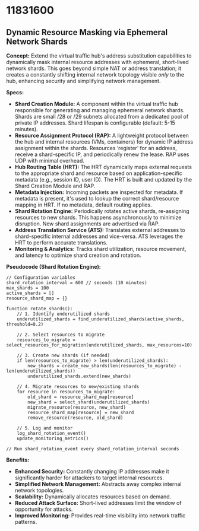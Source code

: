 # 11831600

## Dynamic Resource Masking via Ephemeral Network Shards

**Concept:** Extend the virtual traffic hub's address substitution capabilities to dynamically mask internal resource addresses with ephemeral, short-lived network shards. This goes beyond simple NAT or address translation; it creates a constantly shifting internal network topology visible *only* to the hub, enhancing security and simplifying network management.

**Specs:**

*   **Shard Creation Module:**  A component within the virtual traffic hub responsible for generating and managing ephemeral network shards. Shards are small /28 or /29 subnets allocated from a dedicated pool of private IP addresses. Shard lifespan is configurable (default: 5-15 minutes).
*   **Resource Assignment Protocol (RAP):** A lightweight protocol between the hub and internal resources (VMs, containers) for dynamic IP address assignment within the shards. Resources ‘register’ for an address, receive a shard-specific IP, and periodically renew the lease.  RAP uses UDP with minimal overhead.
*   **Hub Routing Table (HRT):** The HRT dynamically maps external requests to the appropriate shard and resource based on application-specific metadata (e.g., session ID, user ID). The HRT is built and updated by the Shard Creation Module and RAP.
*   **Metadata Injection:** Incoming packets are inspected for metadata. If metadata is present, it's used to lookup the correct shard/resource mapping in HRT. If no metadata, default routing applies.
*   **Shard Rotation Engine:**  Periodically rotates active shards, re-assigning resources to new shards. This happens asynchronously to minimize disruption. New shard assignments are advertised via RAP.
*   **Address Translation Service (ATS):** Translates external addresses to shard-specific internal addresses and vice-versa. ATS leverages the HRT to perform accurate translations.
*   **Monitoring & Analytics:** Tracks shard utilization, resource movement, and latency to optimize shard creation and rotation.

**Pseudocode (Shard Rotation Engine):**

```
// Configuration variables
shard_rotation_interval = 600 // seconds (10 minutes)
max_shards = 100
active_shards = []
resource_shard_map = {}

function rotate_shards():
    // 1. Identify underutilized shards
    underutilized_shards = find_underutilized_shards(active_shards, threshold=0.2)

    // 2. Select resources to migrate
    resources_to_migrate = select_resources_for_migration(underutilized_shards, max_resources=10)

    // 3. Create new shards (if needed)
    if len(resources_to_migrate) > len(underutilized_shards):
        new_shards = create_new_shards(len(resources_to_migrate) - len(underutilized_shards))
        underutilized_shards.extend(new_shards)

    // 4. Migrate resources to new/existing shards
    for resource in resources_to_migrate:
        old_shard = resource_shard_map[resource]
        new_shard = select_shard(underutilized_shards)
        migrate_resource(resource, new_shard)
        resource_shard_map[resource] = new_shard
        remove_resource(resource, old_shard)
    
    // 5. Log and monitor
    log_shard_rotation_event()
    update_monitoring_metrics()

// Run shard_rotation_event every shard_rotation_interval seconds
```

**Benefits:**

*   **Enhanced Security:**  Constantly changing IP addresses make it significantly harder for attackers to target internal resources.
*   **Simplified Network Management:**  Abstracts away complex internal network topologies.
*   **Scalability:**  Dynamically allocates resources based on demand.
*   **Reduced Attack Surface:** Short-lived addresses limit the window of opportunity for attacks.
*   **Improved Monitoring:** Provides real-time visibility into network traffic patterns.